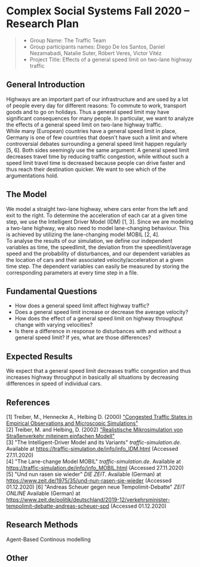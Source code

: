 # Complex Social Systems Fall 2020 – Research Plan

> * Group Name: The Traffic Team
> * Group participants names: Diego De los Santos, Daniel Nezamabadi, Natalie Suter, Róbert Veres, Victor Vitéz
> * Project Title: Effects of a general speed limit on two-lane highway traffic

## General Introduction
  
Highways are an important part of our infrastructure and are used by a lot of people every day for different reasons: To commute to work, transport goods and to go on holidays. Thus a general speed limit may have significant consequences for many people. In particular, we want to analyze the effects of a general speed limit on two-lane highway traffic.  
While many (European) countries have a general speed limit in place, Germany is one of few countries that doesn't have such a limit and where controversial debates surrounding a general speed limit happen regularly [5, 6]. Both sides seemingly use the same argument: A general speed limit decreases travel time by reducing traffic congestion, while without such a speed limit travel time is decreased because people can drive faster and thus reach their destination quicker. We want to see which of the argumentations hold. 

## The Model

We model a straight two-lane highway, where cars enter from the left and exit to the right. To determine the acceleration of each car at a given time step, we use the Intelligent Driver Model (IDM) [1, 3]. Since we are modeling a two-lane highway, we also need to model lane-changing behaviour. This is achieved by utilizing the lane-changing model MOBIL [2, 4].  
To analyse the results of our simulation, we define our independent variables as time, the speedlimit, the deviation from the speedlimit/average speed and the probability of disturbances, and our dependent variables as the location of cars and their associated velocity/acceleration at a given time step. The dependent variables can easily be measured by storing the corresponding parameters at every time step in a file.  


## Fundamental Questions

- How does a general speed limit affect highway traffic?
- Does a general speed limit increase or decrease the average velocity?
- How does the effect of a general speed limit on highway throughput change with varying velocities?
- Is there a difference in response to disturbances with and without a general speed limit? If yes, what are those differences?


## Expected Results

We expect that a general speed limit decreases traffic congestion and thus increases highway throughput in basically all situations by decreasing differences in speed of individual cars.


## References 

[1] Treiber, M., Hennecke A., Helbing D. (2000) ["Congested Traffic States in Empirical Observations and Microscopic Simulations"](https://www.researchgate.net/publication/1783975_Congested_Traffic_States_in_Empirical_Observations_and_Microscopic_Simulations)  
[2] Treiber, M. and Helbing, D. (2002) ["Realistische Mikrosimulation von Straßenverkehr miteinem einfachen Modell"](https://www.researchgate.net/publication/228748555_Realistische_Mikrosimulation_von_Strassenverkehr_mit_einem_einfachen_Modell)  
[3] "The Intelligent-Driver Model and its Variants" *traffic-simulation.de*. Available at https://traffic-simulation.de/info/info_IDM.html (Accessed 27.11.2020)  
[4] "The Lane-change Model MOBIL" *traffic-simulation.de*. Available at https://traffic-simulation.de/info/info_MOBIL.html (Accessed 27.11.2020)  
[5] "Und nun rasen sie wieder" *DIE ZEIT*. Available (German) at https://www.zeit.de/1975/35/und-nun-rasen-sie-wieder (Accessed 01.12.2020)
[6] "Andreas Scheuer gegen neue Tempolimit-Debatte" *ZEIT ONLINE* Available (German) at https://www.zeit.de/politik/deutschland/2019-12/verkehrsminister-tempolimit-debatte-andreas-scheuer-spd (Accessed 01.12.2020)


## Research Methods

Agent-Based Continous modelling

## Other
